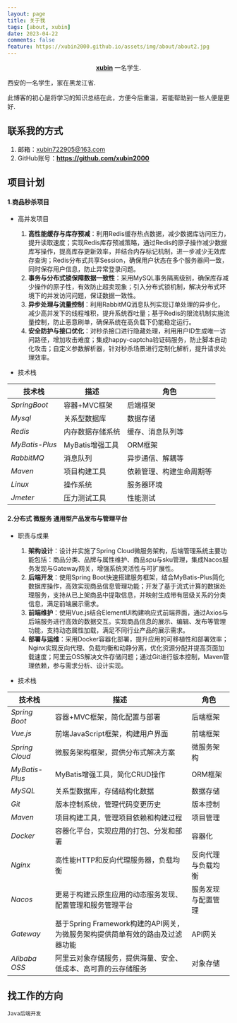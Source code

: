 ```yaml
---
layout: page
title: 关于我
tags: [about, xubin]
date: 2023-04-22
comments: false
feature: https://xubin2000.github.io/assets/img/about/about2.jpg
---
```


<center><a href="https://xubin2000.github.io"><b>xubin</b></a> 一名学生.</center>

西安的一名学生，家在黑龙江省.

此博客的初心是将学习的知识总结在此，方便今后重温，若能帮助到一些人便是更好.

## 联系我的方式

1. 邮箱：xubin722905@163.com
2. GitHub账号：<a href="https://github.com/xubin2000"><b>https://github.com/xubin2000</b></a> 


## 项目计划

#### 1.商品秒杀项目
- 高并发项目  

  1. **高性能缓存与库存预减**：利用Redis缓存热点数据，减少数据库访问压力，提升读取速度；实现Redis库存预减策略，通过Redis的原子操作减少数据库写操作，提高库存更新效率，并结合内存标记机制，进一步减少无效库存查询；Redis分布式共享Session，确保用户状态在多个服务器间一致，同时保存用户信息，防止异常登录问题。  
  2. **事务与分布式锁保障数据一致性**：采用MySQL事务隔离级别，确保库存减少操作的原子性，有效防止超卖现象；引入分布式锁机制，解决分布式环境下的并发访问问题，保证数据一致性。  
  3. **异步处理与流量控制**：利用RabbitMQ消息队列实现订单处理的异步化，减少高并发下的线程堆积，提升系统吞吐量；基于Redis的限流机制实施流量控制，防止恶意刷单，确保系统在高负载下仍能稳定运行。  
  4. **安全防护与接口优化**：对秒杀接口进行隐藏处理，利用用户ID生成唯一访问路径，增加攻击难度；集成happy-captcha验证码服务，防止脚本自动化攻击；自定义参数解析器，针对秒杀场景进行定制化解析，提升请求处理效率。  
  
- 技术栈  
  
| 技术栈 | 描述 | 角色 |  
| ---- | ---- | ---- |  
| *SpringBoot* | 容器+MVC框架 | 后端框架 |  
| *Mysql* | 关系型数据库 | 数据存储 |  
| *Redis* | 内存数据存储系统 | 缓存、消息队列等 |  
| *MyBatis-Plus* | MyBatis增强工具 | ORM框架 |  
| *RabbitMQ* | 消息队列 | 异步通信、解耦等 |  
| *Maven* | 项目构建工具 | 依赖管理、构建生命周期等 |  
| *Linux* | 操作系统 | 服务器环境 |  
| *Jmeter* | 压力测试工具 | 性能测试 |

#### 2.分布式 微服务 通用型产品发布与管理平台
- 职责与成果

  1. **架构设计**：设计并实施了Spring Cloud微服务架构，后端管理系统主要功能包括：商品分类、品牌与属性维护、商品spu与sku管理，集成Nacos服务发现与Gateway网关，增强系统灵活性与可扩展性。
  2. **后端开发**：使用Spring Boot快速搭建服务框架，结合MyBatis-Plus简化数据库操作，高效实现商品信息管理功能；开发了基于流式计算的数据处理服务，支持从已上架商品中提取信息，并映射生成带有层级关系的分类信息，满足前端展示需求。
  3. **前端维护**：使用Vue.js结合ElementUI构建响应式前端界面，通过Axios与后端服务进行高效的数据交互。实现商品信息的展示、编辑、发布等管理功能，支持动态属性加载，满足不同行业产品的展示需求。
  4. **部署与运维**：采用Docker容器化部署，提升应用的可移植性和部署效率；Nginx实现反向代理、负载均衡和动静分离，优化资源分配并提高页面加载速度；阿里云OSS解决文件存储问题；通过Git进行版本控制，Maven管理依赖，参与需求分析、设计实现。

- 技术栈  

| 技术栈 | 描述 | 角色 |  
| --- | --- | --- |  
| *Spring Boot* | 容器+MVC框架，简化配置与部署 | 后端框架 |  
| *Vue.js* | 前端JavaScript框架，构建用户界面 | 前端框架 |  
| *Spring Cloud* | 微服务架构框架，提供分布式解决方案 | 微服务架构 |  
| *MyBatis-Plus* | MyBatis增强工具，简化CRUD操作 | ORM框架 |  
| *MySQL* | 关系型数据库，存储结构化数据 | 数据存储 |  
| *Git* | 版本控制系统，管理代码变更历史 | 版本控制 |  
| *Maven* | 项目构建工具，管理项目依赖和构建过程 | 项目管理 |  
| *Docker* | 容器化平台，实现应用的打包、分发和部署 | 容器化 |  
| *Nginx* | 高性能HTTP和反向代理服务器，负载均衡 | 反向代理与负载均衡 |  
| *Nacos* | 更易于构建云原生应用的动态服务发现、配置管理和服务管理平台 | 服务发现与配置管理 |  
| *Gateway* | 基于Spring Framework构建的API网关，为微服务架构提供简单有效的路由及过滤器功能 | API网关 |  
| *Alibaba OSS* | 阿里云对象存储服务，提供海量、安全、低成本、高可靠的云存储服务 | 对象存储 |

## 找工作的方向

    Java后端开发


